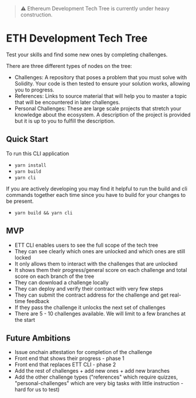 > ⚠️ Ethereum Development Tech Tree is currently under heavy construction.

# ETH Development Tech Tree
Test your skills and find some new ones by completing challenges.

There are three different types of nodes on the tree:
- Challenges: A repository that poses a problem that you must solve with Solidity. Your code is then tested to ensure your solution works, allowing you to progress.
- References: Links to source material that will help you to master a topic that will be encountered in later challenges.
- Personal Challenges: These are large scale projects that stretch your knowledge about the ecosystem. A description of the project is provided but it is up to you to fulfill the description.

## Quick Start
To run this CLI application
- `yarn install`
- `yarn build`
- `yarn cli`

If you are actively developing you may find it helpful to run the build and cli commands together each time since you have to build for your changes to be present.
- `yarn build && yarn cli`

## MVP
- ETT CLI enables users to see the full scope of the tech tree
- They can see clearly which ones are unlocked and which ones are still locked
- It only allows them to interact with the challenges that are unlocked
- It shows them their progress/general score on each challenge and total score on each branch of the tree
- They can download a challenge locally
- They can deploy and verify their contract with very few steps
- They can submit the contract address for the challenge and get real-time feedback
- If they pass the challenge it unlocks the next set of challenges
- There are 5 - 10 challenges available. We will limit to a few branches at the start

## Future Ambitions
- Issue onchain attestation for completion of the challenge
- Front end that shows their progress - phase 1
- Front end that replaces ETT CLI - phase 2
- Add the rest of challenges + add new ones + add new branches
- Add the other challenge types ("references" which require quizzes, "personal-challenges" which are very big tasks with little instruction - hard for us to test)
